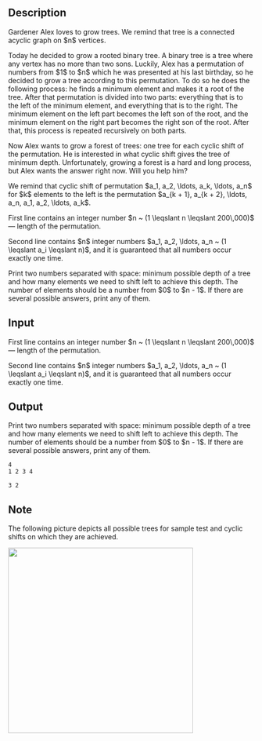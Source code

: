 ## Description

<div><p>Gardener Alex loves to grow trees. We remind that tree is a connected acyclic graph on $n$ vertices. </p><p>Today he decided to grow a rooted binary tree. A binary tree is a tree where any vertex has no more than two sons. Luckily, Alex has a permutation of numbers from $1$ to $n$ which he was presented at his last birthday, so he decided to grow a tree according to this permutation. To do so he does the following process: he finds a minimum element and makes it a root of the tree. After that permutation is divided into two parts: everything that is to the left of the minimum element, and everything that is to the right. The minimum element on the left part becomes the left son of the root, and the minimum element on the right part becomes the right son of the root. After that, this process is repeated recursively on both parts.</p><p>Now Alex wants to grow a forest of trees: one tree for each cyclic shift of the permutation. He is interested in what cyclic shift gives the tree of minimum depth. Unfortunately, growing a forest is a hard and long process, but Alex wants the answer right now. Will you help him?</p><p>We remind that cyclic shift of permutation $a_1, a_2, \ldots, a_k, \ldots, a_n$ for $k$ elements to the left is the permutation $a_{k + 1}, a_{k + 2}, \ldots, a_n, a_1, a_2, \ldots, a_k$.</p></div><div class="input-specification"><p>First line contains an integer number $n ~ (1 \leqslant n \leqslant 200\,000)$ — length of the permutation.</p><p>Second line contains $n$ integer numbers $a_1, a_2, \ldots, a_n ~ (1 \leqslant a_i \leqslant n)$, and it is guaranteed that all numbers occur exactly one time.</p></div><div class="output-specification"><p>Print two numbers separated with space: minimum possible depth of a tree and how many elements we need to shift left to achieve this depth. The number of elements should be a number from $0$ to $n - 1$. If there are several possible answers, print any of them.</p></div>

## Input

<p>First line contains an integer number $n ~ (1 \leqslant n \leqslant 200\,000)$ — length of the permutation.</p><p>Second line contains $n$ integer numbers $a_1, a_2, \ldots, a_n ~ (1 \leqslant a_i \leqslant n)$, and it is guaranteed that all numbers occur exactly one time.</p>

## Output

<p>Print two numbers separated with space: minimum possible depth of a tree and how many elements we need to shift left to achieve this depth. The number of elements should be a number from $0$ to $n - 1$. If there are several possible answers, print any of them.</p>





```input1
4
1 2 3 4
```




```output1
3 2
```



## Note

<p>The following picture depicts all possible trees for sample test and cyclic shifts on which they are achieved. </p><p><img class="tex-graphics" src="file://nPZsJYK1.png" style="max-width: 100.0%;max-height: 100.0%;" width="378px"></p>
